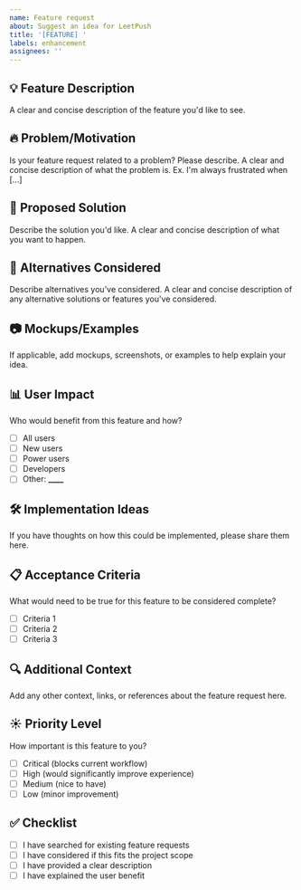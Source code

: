 ```yaml
---
name: Feature request
about: Suggest an idea for LeetPush
title: '[FEATURE] '
labels: enhancement
assignees: ''
---
```


## 💡 Feature Description

A clear and concise description of the feature you'd like to see.

## 🔥 Problem/Motivation

Is your feature request related to a problem? Please describe.
A clear and concise description of what the problem is. Ex. I'm always frustrated when [...]

## 🎯 Proposed Solution

Describe the solution you'd like.
A clear and concise description of what you want to happen.

## 🔄 Alternatives Considered

Describe alternatives you've considered.
A clear and concise description of any alternative solutions or features you've considered.

## 📷 Mockups/Examples

If applicable, add mockups, screenshots, or examples to help explain your idea.

## 📊 User Impact

Who would benefit from this feature and how?

- [ ] All users
- [ ] New users
- [ ] Power users
- [ ] Developers
- [ ] Other: ****\_\_\_\_****

## 🛠️ Implementation Ideas

If you have thoughts on how this could be implemented, please share them here.

## 📋 Acceptance Criteria

What would need to be true for this feature to be considered complete?

- [ ] Criteria 1
- [ ] Criteria 2
- [ ] Criteria 3

## 🔍 Additional Context

Add any other context, links, or references about the feature request here.

## ☀️ Priority Level

How important is this feature to you?

- [ ] Critical (blocks current workflow)
- [ ] High (would significantly improve experience)
- [ ] Medium (nice to have)
- [ ] Low (minor improvement)

## ✅ Checklist

- [ ] I have searched for existing feature requests
- [ ] I have considered if this fits the project scope
- [ ] I have provided a clear description
- [ ] I have explained the user benefit
